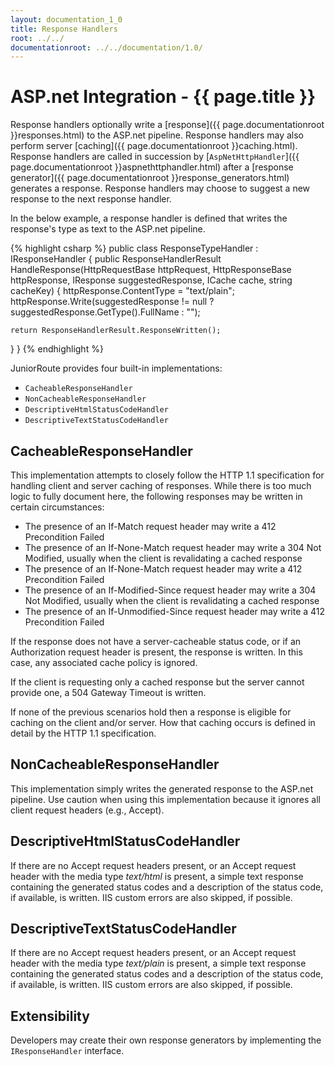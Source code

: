 ```yaml
---
layout: documentation_1_0
title: Response Handlers
root: ../../
documentationroot: ../../documentation/1.0/
---
```

ASP.net Integration - {{ page.title }}
=
Response handlers optionally write a [response]({{ page.documentationroot }}responses.html) to the ASP.net pipeline. Response handlers may also perform server [caching]({{ page.documentationroot }}caching.html). Response handlers are called in succession by [```AspNetHttpHandler```]({{ page.documentationroot }}aspnethttphandler.html) after a [response generator]({{ page.documentationroot }}response_generators.html) generates a response. Response handlers may choose to suggest a new response to the next response handler.

In the below example, a response handler is defined that writes the response's type as text to the ASP.net pipeline.

{% highlight csharp %}
public class ResponseTypeHandler : IResponseHandler
{
  public ResponseHandlerResult HandleResponse(HttpRequestBase httpRequest, HttpResponseBase httpResponse, IResponse suggestedResponse, ICache cache, string cacheKey)
  {
    httpResponse.ContentType = "text/plain";
    httpResponse.Write(suggestedResponse != null ? suggestedResponse.GetType().FullName : "");

    return ResponseHandlerResult.ResponseWritten();
  }
}
{% endhighlight %}

JuniorRoute provides four built-in implementations:
* ```CacheableResponseHandler```
* ```NonCacheableResponseHandler```
* ```DescriptiveHtmlStatusCodeHandler```
* ```DescriptiveTextStatusCodeHandler```

CacheableResponseHandler
-
This implementation attempts to closely follow the HTTP 1.1 specification for handling client and server caching of responses. While there is too much logic to fully document here, the following responses may be written in certain circumstances:
* The presence of an If-Match request header may write a 412 Precondition Failed
* The presence of an If-None-Match request header may write a 304 Not Modified, usually when the client is revalidating a cached response
* The presence of an If-None-Match request header may write a 412 Precondition Failed
* The presence of an If-Modified-Since request header may write a 304 Not Modified, usually when the client is revalidating a cached response
* The presence of an If-Unmodified-Since request header may write a 412 Precondition Failed

If the response does not have a server-cacheable status code, or if an Authorization request header is present, the response is written. In this case, any associated cache policy is ignored.

If the client is requesting only a cached response but the server cannot provide one, a 504 Gateway Timeout is written.

If none of the previous scenarios hold then a response is eligible for caching on the client and/or server. How that caching occurs is defined in detail by the HTTP 1.1 specification.

NonCacheableResponseHandler
-
This implementation simply writes the generated response to the ASP.net pipeline. Use caution when using this implementation because it ignores all client request headers (e.g., Accept).

DescriptiveHtmlStatusCodeHandler
-
If there are no Accept request headers present, or an Accept request header with the media type *text/html* is present, a simple text response containing the generated status codes and a description of the status code, if available, is written. IIS custom errors are also skipped, if possible.

DescriptiveTextStatusCodeHandler
-
If there are no Accept request headers present, or an Accept request header with the media type *text/plain* is present, a simple text response containing the generated status codes and a description of the status code, if available, is written. IIS custom errors are also skipped, if possible.

Extensibility
-
Developers may create their own response generators by implementing the ```IResponseHandler``` interface.